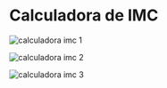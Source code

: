 # Calculadora de IMC
![calculadora imc 1](https://github.com/vitzria/Calculadora-IMC/assets/103005944/d0303b54-b3c1-48b3-9d8d-2595830e8044)

![calculadora imc 2](https://github.com/vitzria/Calculadora-IMC/assets/103005944/1c798ad9-6445-4fdf-b468-1ad915738964)

![calculadora imc 3](https://github.com/vitzria/Calculadora-IMC/assets/103005944/4c3bbb45-a451-406d-82c8-c1a98f37b5d5)
